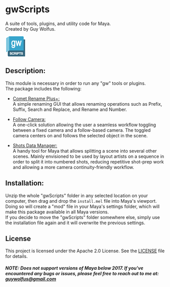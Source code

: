 # gwScripts
A suite of tools, plugins, and utility code for Maya.  
Created by Guy Wolfus.

![gwScripts](https://github.com/guywolfus/gwScripts/blob/main/icons/gwScripts.png)

## Description:
This module is necessary in order to run any "gw" tools or plugins.  
The package includes the following:

* [Comet Rename Plus+:](https://github.com/guywolfus/gwScripts/blob/main/scripts/gwScripts/tools/comet_rename_plus)  
A simple renaming GUI that allows renaming operations such as Prefix, Suffix, Search and Replace, and Rename and Number.  

* [Follow Camera:](https://github.com/guywolfus/gwScripts/blob/main/scripts/gwScripts/tools/follow_camera)  
A one-click solution allowing the user a seamless workflow toggling between a fixed camera and a follow-based camera. The toggled camera centers on and follows the selected object in the scene.  

* [Shots Data Manager:](https://github.com/guywolfus/gwScripts/blob/main/scripts/gwScripts/tools/shots_data_manager)  
A handy tool for Maya that allows splitting a scene into several other scenes. Mainly envisioned to be used by layout artists on a sequence in order to split it into numbered shots, reducing repetitive shot-prep work and allowing a more camera continuity-friendly workflow.  

## Installation:
Unzip the whole "gwScripts" folder in any selected location on your computer, then drag and drop the `install.mel` file into Maya's viewport.  
Doing so will create a "mod" file in your Maya's settings folder, which will make this package available in all Maya versions.  
If you decide to move the "gwScripts" folder somewhere else, simply use the installation file again and it will overwrite the previous settings.

## License
This project is licensed under the Apache 2.0 License. See the [LICENSE](https://github.com/guywolfus/gwScripts/blob/main/LICENSE) file for details.

##### NOTE: Does not support versions of Maya below 2017. If you've encountered any bugs or issues, please feel free to reach out to me at: <guywolfus@gmail.com>
